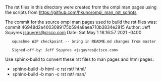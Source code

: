 The rst files in this directory were created from the ompi man pages using
the scripts from https://github.com/hkuno/ompi_man_rst_scripts

The commit for the source ompi man pages used to build the rst files was:
   commit 46948d2a4003099175b594a8aea710b3834e2815
   Author: Jeff Squyres <jsquyres@cisco.com>
   Date:   Sat May 1 18:16:57 2021 -0400

       squashme WIP checkpoint -- bring in README.md changes from master
    
       Signed-off-by: Jeff Squyres <jsquyres@cisco.com>

Use sphinx-build to convert these rst files to man pages and html pages:
   *  sphinx-build -b html -c rst rst/ html/ 
   *  sphinx-build -b man  -c rst rst/ man/ 
